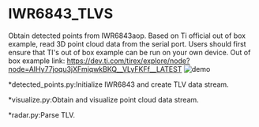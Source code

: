 # IWR6843_TLVS
Obtain detected points from IWR6843aop.
Based on Ti official out of box example, read 3D point cloud data from the serial port.
Users should first ensure that TI's out of box example can be run on your own device.
Out of box example link: https://dev.ti.com/tirex/explore/node?node=AIHy77joqu3jXFmjqwkBKQ__VLyFKFf__LATEST
![demo](https://user-images.githubusercontent.com/53046813/111251215-c1609900-8649-11eb-804f-19f9aedd31f7.png)

*detected_points.py:Initialize IWR6843 and create TLV data stream.


*visualize.py:Obtain and visualize point cloud data stream.


*radar.py:Parse TLV.
